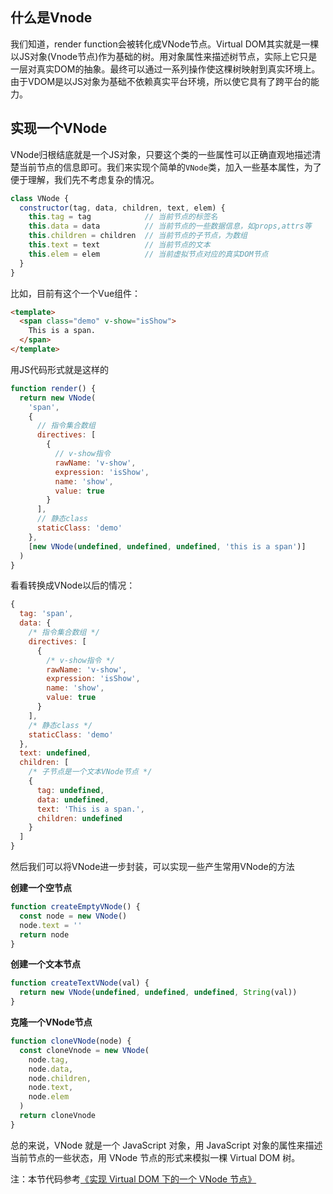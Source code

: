 ## 什么是Vnode

我们知道，render function会被转化成VNode节点。Virtual DOM其实就是一棵以JS对象(Vnode节点)作为基础的树。用对象属性来描述树节点，实际上它只是一层对真实DOM的抽象。最终可以通过一系列操作使这棵树映射到真实环境上。
由于VDOM是以JS对象为基础不依赖真实平台环境，所以使它具有了跨平台的能力。

## 实现一个VNode

VNode归根结底就是一个JS对象，只要这个类的一些属性可以正确直观地描述清楚当前节点的信息即可。我们来实现个简单的`VNode`类，加入一些基本属性，为了便于理解，我们先不考虑复杂的情况。

```js
class VNode {
  constructor(tag, data, children, text, elem) {
    this.tag = tag            // 当前节点的标签名
    this.data = data          // 当前节点的一些数据信息，如props,attrs等
    this.children = children  // 当前节点的子节点，为数组
    this.text = text          // 当前节点的文本
    this.elem = elem          // 当前虚拟节点对应的真实DOM节点
  }
}
```

比如，目前有这个一个Vue组件：

```html
<template>
  <span class="demo" v-show="isShow">
    This is a span.
  </span>
</template>
```

用JS代码形式就是这样的

```js
function render() {
  return new VNode(
    'span',
    {
      // 指令集合数组
      directives: [
        {
          // v-show指令
          rawName: 'v-show',
          expression: 'isShow',
          name: 'show',
          value: true
        }
      ],
      // 静态class
      staticClass: 'demo'
    },
    [new VNode(undefined, undefined, undefined, 'this is a span')]
  )
}
```

看看转换成VNode以后的情况：

```js
{
  tag: 'span',
  data: {
    /* 指令集合数组 */
    directives: [
      {
        /* v-show指令 */
        rawName: 'v-show',
        expression: 'isShow',
        name: 'show',
        value: true
      }
    ],
    /* 静态class */
    staticClass: 'demo'
  },
  text: undefined,
  children: [
    /* 子节点是一个文本VNode节点 */
    {
      tag: undefined,
      data: undefined,
      text: 'This is a span.',
      children: undefined
    }
  ]
}
```

然后我们可以将VNode进一步封装，可以实现一些产生常用VNode的方法

**创建一个空节点**

```js
function createEmptyVNode() {
  const node = new VNode()
  node.text = ''
  return node
}
```

**创建一个文本节点**

```js
function createTextVNode(val) {
  return new VNode(undefined, undefined, undefined, String(val))
}
```

**克隆一个VNode节点**

```js
function cloneVNode(node) {
  const cloneVnode = new VNode(
    node.tag,
    node.data,
    node.children,
    node.text,
    node.elem
  )
  return cloneVnode
}
```

总的来说，VNode 就是一个 JavaScript 对象，用 JavaScript 对象的属性来描述当前节点的一些状态，用 VNode 节点的形式来模拟一棵 Virtual DOM 树。

注：本节代码参考[《实现 Virtual DOM 下的一个 VNode 节点》](https://github.com/answershuto/VueDemo/blob/master/%E3%80%8A%E5%AE%9E%E7%8E%B0%20Virtual%20DOM%20%E4%B8%8B%E7%9A%84%E4%B8%80%E4%B8%AA%20VNode%20%E8%8A%82%E7%82%B9%E3%80%8B.js)